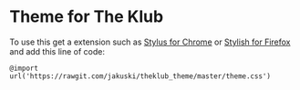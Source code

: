 # Theme for The Klub
To use this get a extension such as [Stylus for Chrome](https://chrome.google.com/webstore/detail/stylus/clngdbkpkpeebahjckkjfobafhncgmne?hl=en) or [Stylish for Firefox](https://addons.mozilla.org/en-GB/firefox/addon/stylish/) and add this line of code:

`@import url('https://rawgit.com/jakuski/theklub_theme/master/theme.css')`
